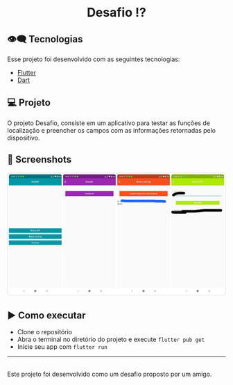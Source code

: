 <br>
<center>
<p align="center">
  <h1> Desafio ⁉️ </h1>
</p></center>

## 👁‍🗨 Tecnologias

Esse projeto foi desenvolvido com as seguintes tecnologias:

- [Flutter](https://flutter.dev/)
- [Dart](https://dart.dev/)

## 💻 Projeto

O projeto Desafio, consiste em um aplicativo para testar as funções de localização e preencher os campos com as informações retornadas pelo dispositivo.

## 📱 Screenshots
<div>
  <img src="https://github.com/jhonathanqz/desafio/blob/master/screenshots/home1.jpg" width="600px" style="max-width:100%;" alt="imagem do projeto">
</div>

## ▶️ Como executar

- Clone o repositório
- Abra o terminal no diretório do projeto e execute `flutter pub get`
- Inicie seu app com `flutter run`

---
<br>
Este projeto foi desenvolvido como um desafio proposto por um amigo.
